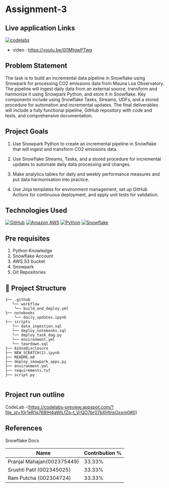 # Assignment-3

## Live application Links
[![codelabs](https://img.shields.io/badge/codelabs-4285F4?style=for-the-badge&logo=codelabs&logoColor=white)](https://codelabs-preview.appspot.com/?file_id=10r1eR1q76BIH4aWlLfZp-t_VrQO7br07bXHtnsOxxm0#0)


- video : https://youtu.be/0l1MtgwPTwg

## Problem Statement 
The task is to build an incremental data pipeline in Snowflake using Snowpark for processing CO2 emissions data from Mauna Loa Observatory. The pipeline will ingest daily data from an external source, transform and harmonize it using Snowpark Python, and store it in Snowflake. Key components include using Snowflake Tasks, Streams, UDFs, and a stored procedure for automation and incremental updates. The final deliverables will include a fully functional pipeline, GitHub repository with code and tests, and comprehensive documentation. 
## Project Goals
1.  Use Snowpark Python to create an incremental pipeline in Snowflake that will ingest and transform CO2 emissions data.
   
2.  Use Snowflake Streams, Tasks, and a stored procedure for incremental updates to automate daily data processing and changes.

3.  Make analytics tables for daily and weekly performance measures and put data harmonisation into practice.

4.  Use Jinja templates for environment management, set up GitHub Actions for continuous deployment, and apply unit tests for validation.


## Technologies Used
[![GitHub](https://img.shields.io/badge/GitHub-100000?style=for-the-badge&logo=github&logoColor=white)](https://github.com/)
[![Amazon AWS](https://img.shields.io/badge/Amazon_AWS-FF9900?style=for-the-badge&logo=amazonaws&logoColor=white)](https://aws.amazon.com/)
[![Python](https://img.shields.io/badge/Python-FFD43B?style=for-the-badge&logo=python&logoColor=blue)](https://www.python.org/)
[![Snowflake](https://img.shields.io/badge/snowflake-%234285F4?style=for-the-badge&logo=snowflake&link=https%3A%2F%2Fwww.snowflake.com%2Fen%2F%3F_ga%3D2.41504805.669293969.1706151075-1146686108.1701841103%26_gac%3D1.160808527.1706151104.Cj0KCQiAh8OtBhCQARIsAIkWb68j5NxT6lqmHVbaGdzQYNSz7U0cfRCs-STjxZtgPcZEV-2Vs2-j8HMaAqPsEALw_wcB&logoColor=white)
](https://www.snowflake.com/en/?_ga=2.41504805.669293969.1706151075-1146686108.1701841103&_gac=1.160808527.1706151104.Cj0KCQiAh8OtBhCQARIsAIkWb68j5NxT6lqmHVbaGdzQYNSz7U0cfRCs-STjxZtgPcZEV-2Vs2-j8HMaAqPsEALw_wcB)

## Pre requisites
1. Python Knowledge
2. Snowflake Account
3. AWS S3 bucket
4. Snowpark
5. Git Repositories
   
## 📂 Project Structure
```
├── .github
   └── workflow
    └── build_and_deploy.yml
├── notebooks
    └── daily_updates.ipynb  
├── scripts
   └── data_ingestion.sql
   └── deploy_notebooks.sql
   └── deploy_task_dag.py
   └── environment.yml
   └── teardown.sql 
├── AiUseDisclosure
├── NEW_SCRATCH(2).ipynb
├── README.md
├── deploy_snowpark_apps.py
├── environment.yml
├── requirements.txt
├── script.py


```




## Project run outline

CodeLab -(https://codelabs-preview.appspot.com/?file_id=10r1eR1q76BIH4aWlLfZp-t_VrQO7br07bXHtnsOxxm0#0)

## References
Snowflake Docs



  
  Name | Contribution %|
  --- |--- |
Pranjal Mahajan(002375449)  | 33.33% | 
 Srushti Patil (002345025)   | 33.33% | 
 Ram Putcha (002304724) | 33.33% |

